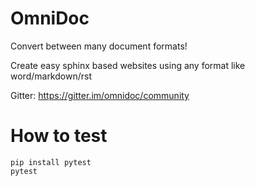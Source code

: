 # OmniDoc

Convert between many document formats!

Create easy sphinx based websites using any format like word/markdown/rst

Gitter: https://gitter.im/omnidoc/community


# How to test

```
pip install pytest
pytest
```